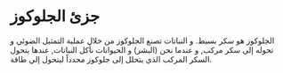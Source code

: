 # جزئ الجلوكوز

الجلوكوز هو سكر بسيط. و النباتات تصنع الجلوكوز من خلال عملية التمثيل الضوئي و
تحوله إلى سكر مركب, و عندما نحن (البشر) و الحيوانات نأكل النباتات, عندها يتحول
السكر المركب الذي يتحلل إلى جلوكوز مجدداً ليتحول إلي طاقة.
